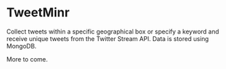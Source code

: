 # TweetMinr
Collect tweets within a specific geographical box or specify a keyword and receive unique tweets from the Twitter Stream API. Data is stored using MongoDB. 

More to come.
